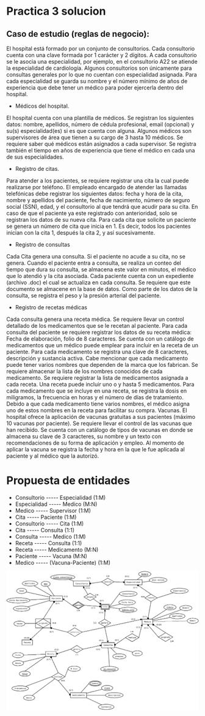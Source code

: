 # Practica 3 solucion


## Caso de estudio (reglas de negocio):

<p>El hospital está formado por un conjunto de consultorios. Cada consultorio cuenta con una clave formada
por 1 carácter y 2 dígitos. A cada consultorio se le asocia una especialidad, por ejemplo, en el consultorio
A22 se atiende la especialidad de cardiología. Algunos consultorios son únicamente para consultas
generales por lo que no cuentan con especialidad asignada. Para cada especialidad se guarda su nombre
y el número mínimo de años de experiencia que debe tener un médico para poder ejercerla dentro del
hospital.</p>

* Médicos del hospital.
<p>El hospital cuenta con una plantilla de médicos. Se registran los siguientes datos: nombre, apellidos,
número de cédula profesional, email (opcional) y su(s) especialidad(es) si es que cuenta con alguna.
Algunos médicos son supervisores de área que tienen a su cargo de 3 hasta 10 médicos. Se requiere saber
qué médicos están asignados a cada supervisor. Se registra también el tiempo en años de experiencia
que tiene el médico en cada una de sus especialidades.</p>

* Registro de citas.
<p>Para atender a los pacientes, se requiere registrar una cita la cual puede realizarse por teléfono. El
empleado encargado de atender las llamadas telefónicas debe registrar los siguientes datos: fecha y hora
de la cita, nombre y apellidos del paciente, fecha de nacimiento, número de seguro social (SSN), edad, y el
consultorio al que tendrá que acudir para su cita. En caso de que el paciente ya este registrado con
anterioridad, solo se registran los datos de su nueva cita. Para cada cita que solicite un paciente se genera
un número de cita que inicia en 1. Es decir, todos los pacientes inician con la cita 1, después la cita 2, y así
sucesivamente.</p>

* Registro de consultas
<p>Cada Cita genera una consulta. Si el paciente no acude a su cita, no se genera. Cuando el paciente entra a
consulta, se realiza un conteo del tiempo que dura su consulta, se almacena este valor en minutos, el
médico que lo atendió y la cita asociada. Cada paciente cuenta con un expediente (archivo .doc) el cual
se actualiza en cada consulta. Se requiere que este documento se almacene en la base de datos. Como
parte de los datos de la consulta, se registra el peso y la presión arterial del paciente.</p>

* Registro de recetas médicas

<p> Cada consulta genera una receta médica. Se requiere llevar un control detallado de los medicamentos que
se le recetan al paciente. Para cada consulta del paciente se requiere registrar los datos de su receta
médica: Fecha de elaboración, folio de 8 caracteres.
Se cuenta con un catálogo de medicamentos que un médico puede emplear para incluir en la receta de
un paciente. Para cada medicamento se registra una clave de 8 caracteres, descripción y sustancia activa.
Cabe mencionar que cada medicamento puede tener varios nombres que dependen de la marca que los
fabrican. Se requiere almacenar la lista de los nombres conocidos de cada medicamento.
Se requiere registrar la lista de medicamentos asignada a cada receta. Una receta puede incluir uno o y
hasta 5 medicamentos. Para cada medicamento que se incluye en una receta, se registra la dosis en
miligramos, la frecuencia en horas y el número de días de tratamiento. Debido a que cada medicamento
tiene varios nombres, el médico asigna uno de estos nombres en la receta para facilitar su compra.
Vacunas.
El hospital ofrece la aplicación de vacunas gratuitas a sus pacientes (máximo 10 vacunas por paciente). Se
requiere llevar el control de las vacunas que han recibido. Se cuenta con un catálogo de tipos de vacunas
en donde se almacena su clave de 3 caracteres, su nombre y un texto con recomendaciones de su forma
de aplicación y empleo. Al momento de aplicar la vacuna se registra la fecha y hora en la que le fue aplicada
al paciente y al médico que la autorizó.</p>


# Propuesta de entidades

* Consultorio ----- Especialidad (1:M)
* Especialidad ----- Medico (M:N)
* Medico ----- Supervisor (1:M)
* Cita ----- Paciente (1:M)
* Consultorio ----- Cita (1:M)
* Cita ----- Consulta (1:1)
* Consulta ----- Medico (1:M)
* Receta ----- Consulta (1:1)
* Receta ----- Medicamento (M:N)
* Paciente ----- Vacuna (M:N)
* Medico ----- (Vacuna-Paciente) (1:M)

![alt text](practica3-1.png)
